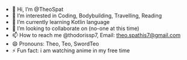 - 👋 Hi, I’m @TheoSpat
- 👀 I’m interested in Coding, Bodybuilding, Travelling, Reading 
- 🌱 I’m currently learning Kotlin language
- 💞️ I’m looking to collaborate on (no-one at this time)
- 📫 How to reach me @thodorissp7, Email: theo.spathis7@gmail.com
- 😄 Pronouns: Theo, Teo, SwordTeo
- ⚡ Fun fact: i am watching anime in my free time 

<!---
TheoSpat/TheoSpat is a ✨ special ✨ repository because its `README.md` (this file) appears on your GitHub profile.
You can click the Preview link to take a look at your changes.
--->

